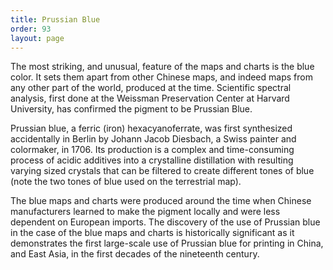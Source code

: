 ```yaml
---
title: Prussian Blue
order: 93
layout: page
---
```


The most striking, and unusual, feature of the maps and charts is the blue color. It sets them apart from other Chinese maps, and indeed maps from any other part of the world, produced at the time. Scientific spectral analysis, first done at the Weissman Preservation Center at Harvard University, has confirmed the pigment to be Prussian Blue. 

Prussian blue, a ferric (iron) hexacyanoferrate, was first synthesized accidentally in Berlin by Johann Jacob Diesbach, a Swiss painter and colormaker, in 1706. Its production is a complex and time-consuming process of acidic additives into a crystalline distillation with resulting varying sized crystals that can be filtered to create different tones of blue (note the two tones of blue used on the terrestrial map). 

The blue maps and charts were produced around the time when Chinese manufacturers learned to make the pigment locally and were less dependent on European imports. The discovery of the use of Prussian blue in the case of the blue maps and charts is historically significant as it demonstrates the first large-scale use of Prussian blue for printing in China, and East Asia, in the first decades of the nineteenth century. 
